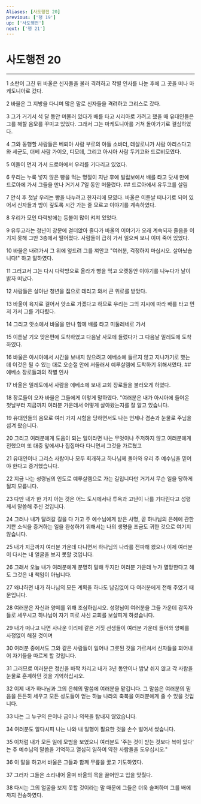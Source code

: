 ```yaml
---
Aliases: [사도행전 20]
previous: ['행 19']
up: ['사도행전']
next: ['행 21']
---
```

# 사도행전 20

***


1 소란이 그친 뒤 바울은 신자들을 불러 격려하고 작별 인사를 나눈 후에 그 곳을 떠나 마케도니아로 갔다. 

2 바울은 그 지방을 다니며 많은 말로 신자들을 격려하고 그리스로 갔다. 

3 그가 거기서 석 달 동안 머물러 있다가 배를 타고 시리아로 가려고 했을 때 유대인들은 그를 해할 음모를 꾸미고 있었다. 그래서 그는 마케도니아를 거쳐 돌아가기로 결심하였다. 

4 그와 동행할 사람들은 베뢰아 사람 부로의 아들 소바더, 데살로니가 사람 아리스다고와 세군도, 더베 사람 가이오, 디모데, 그리고 아시아 사람 두기고와 드로비모였다. 

5 이들이 먼저 가서 드로아에서 우리를 기다리고 있었다. 

6 우리는 누룩 넣지 않은 빵을 먹는 명절이 지난 후에 빌립보에서 배를 타고 닷새 만에 드로아에 가서 그들을 만나 거기서 7일 동안 머물렀다. ## 드로아에서 유두고를 살림 

7 안식 후 첫날 우리는 빵을 나누려고 한자리에 모였다. 바울은 이튿날 떠나기로 되어 있어서 신자들과 밤이 깊도록 시간 가는 줄 모르고 이야기를 계속하였다. 

8 우리가 모인 다락방에는 등불이 많이 켜져 있었다. 

9 유두고라는 청년이 창문에 걸터앉아 졸다가 바울의 이야기가 오래 계속되자 졸음을 이기지 못해 그만 3층에서 떨어졌다. 사람들이 급히 가서 일으켜 보니 이미 죽어 있었다. 

10 바울은 내려가서 그 위에 엎드려 그를 껴안고 "여러분, 걱정하지 마십시오. 살아났습니다!" 하고 말하였다. 

11 그러고서 그는 다시 다락방으로 올라가 빵을 먹고 오랫동안 이야기를 나누다가 날이 밝자 떠났다. 

12 사람들은 살아난 청년을 집으로 데리고 와서 큰 위로를 받았다. 

13 바울이 육지로 걸어서 앗소로 가겠다고 하므로 우리는 그의 지시에 따라 배를 타고 먼저 가서 그를 기다렸다. 

14 그리고 앗소에서 바울을 만나 함께 배를 타고 미둘레네로 가서 

15 이튿날 기오 맞은편에 도착하였고 다음날 사모에 들렀다가 그 다음날 밀레도에 도착하였다. 

16 바울은 아시아에서 시간을 보내지 않으려고 에베소에 들르지 않고 지나가기로 했는데 이것은 될 수 있는 대로 오순절 안에 서둘러서 예루살렘에 도착하기 위해서였다. ## 에베소 장로들과의 작별 인사 

17 바울은 밀레도에서 사람을 에베소에 보내 교회 장로들을 불러오게 하였다. 

18 장로들이 오자 바울은 그들에게 이렇게 말하였다. "여러분은 내가 아시아에 들어온 첫날부터 지금까지 여러분 가운데서 어떻게 살아왔는지를 잘 알고 있습니다. 

19 유대인들의 음모로 여러 가지 시험을 당하면서도 나는 언제나 겸손과 눈물로 주님을 섬겨 왔습니다. 

20 그리고 여러분에게 도움이 되는 일이라면 나는 무엇이나 주저하지 않고 여러분에게 전했으며 또 대중 앞에서나 집집마다 다니면서 그것을 가르쳤고 

21 유대인이나 그리스 사람이나 모두 회개하고 하나님께 돌아와 우리 주 예수님을 믿어야 한다고 증거했습니다. 

22 지금 나는 성령님의 인도로 예루살렘으로 가는 길입니다만 거기서 무슨 일을 당하게 될지 모릅니다. 

23 다만 내가 한 가지 아는 것은 어느 도시에서나 투옥과 고난이 나를 기다린다고 성령께서 말씀해 주신 것입니다. 

24 그러나 내가 달려갈 길을 다 가고 주 예수님에게 받은 사명, 곧 하나님의 은혜에 관한 기쁜 소식을 증거하는 일을 완성하기 위해서는 나의 생명을 조금도 귀한 것으로 여기지 않습니다. 

25 내가 지금까지 여러분 가운데 다니면서 하나님의 나라를 전파해 왔으나 이제 여러분이 다시는 내 얼굴을 보지 못할 것입니다. 

26 그래서 오늘 내가 여러분에게 분명히 말해 두지만 여러분 가운데 누가 멸망한다고 해도 그것은 내 책임이 아닙니다. 

27 왜냐하면 내가 하나님의 모든 계획을 하나도 남김없이 다 여러분에게 전해 주었기 때문입니다. 

28 여러분은 자신과 양떼를 위해 조심하십시오. 성령님이 여러분을 그들 가운데 감독자들로 세우시고 하나님이 자기 피로 사신 교회를 보살피게 하셨습니다. 

29 내가 떠나고 나면 사나운 이리떼 같은 거짓 선생들이 여러분 가운데 들어와 양떼를 사정없이 해칠 것이며 

30 여러분 중에서도 그와 같은 사람들이 일어나 그릇된 것을 가르쳐서 신자들을 꾀어내어 자기들을 따르게 할 것입니다. 

31 그러므로 여러분은 정신을 바짝 차리고 내가 3년 동안이나 밤낮 쉬지 않고 각 사람을 눈물로 훈계하던 것을 기억하십시오. 

32 이제 내가 하나님과 그의 은혜의 말씀에 여러분을 맡깁니다. 그 말씀은 여러분의 믿음을 든든히 세우고 모든 성도들이 얻는 하늘 나라의 축복을 여러분에게 줄 수 있을 것입니다. 

33 나는 그 누구의 은이나 금이나 의복을 탐내지 않았습니다. 

34 여러분도 알다시피 나는 나와 내 일행이 필요한 것을 손수 벌어서 썼습니다. 

35 이처럼 내가 모든 일에 모범을 보였으니 여러분도 '주는 것이 받는 것보다 복이 있다' 는 주 예수님의 말씀을 기억하고 열심히 일하여 약한 사람들을 도우십시오." 

36 이 말을 하고서 바울은 그들과 함께 무릎을 꿇고 기도하였다. 

37 그러자 그들은 소리내어 울며 바울의 목을 끌어안고 입을 맞췄다. 

38 다시는 그의 얼굴을 보지 못할 것이라는 말 때문에 그들은 더욱 슬퍼하며 그를 배에까지 전송하였다.
